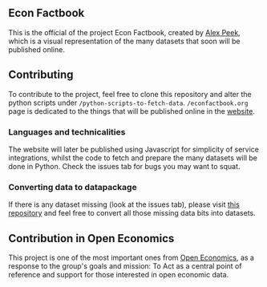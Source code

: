## Econ Factbook

This is the official of the project Econ Factbook, created by
[Alex Peek](https://github.com/orgs/okfn-oe/people/mcnabber091), which is a visual representation of the many datasets that soon will be published online.

## Contributing

To contribute to the project, feel free to clone this repository and alter the python scripts under `/python-scripts-to-fetch-data`. `/econfactbook.org` page is dedicated to the things that will be published online in the [website](http://econfactbook.org/).

### Languages and technicalities
The website will later be published using Javascript for simplicity of service integrations, whilst the code to fetch and prepare the many datasets will be done in Python. Check the issues tab for bugs you may want to squat.

### Converting data to datapackage

If there is any dataset missing (look at the issues tab), please visit [this repository](https://github.com/okfn-oe/datapackage-validator) and feel free to convert all those missing data bits into datasets.

## Contribution in Open Economics
This project is one of the most important ones from [Open Economics](https://openeconomics.net), as a response to the group's goals and mission: To Act as a central point of reference and support for those interested in open economic data.
